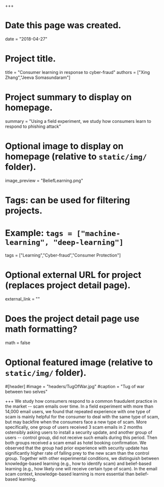 +++
# Date this page was created.
date = "2018-04-27"

# Project title.
title = "Consumer learning in response to cyber-fraud"
authors = ["Xing Zhang","Jeeva Somasundaram"]
# Project summary to display on homepage.
summary = "Using a field experiment, we study how consumers learn to respond to phishing attack"

# Optional image to display on homepage (relative to `static/img/` folder).
image_preview = "BeliefLearning.png"

# Tags: can be used for filtering projects.
# Example: `tags = ["machine-learning", "deep-learning"]`
tags = ["Learning","Cyber-fraud","Consumer Protection"]

# Optional external URL for project (replaces project detail page).
external_link = ""

# Does the project detail page use math formatting?
math = false

# Optional featured image (relative to `static/img/` folder).
#[header]
#image = "headers/TugOfWar.jpg"
#caption = "Tug of war between two selves"

+++
We study how consumers respond to a common fraudulent practice in the market -- scam emails over time. In a field experiment with more than 14,000 email users, we found that repeated experience with one type of scam is mainly helpful for the consumer to deal with the same type of scam, but may backfire when the consumers face a new type of scam. More specifically, one group of users received 3 scam emails in 2 months ostensibly asking users to install a security update, and another group of users -- control group, did not receive such emails during this period. Then both groups received a scam email as hotel booking confirmation. We observed that the group had prior experience with security update has significantly higher rate of falling prey to the new scam than the control group. Together with other experimental conditions, we distinguish between knowledge-based learning (e.g., how to identify scam) and belief-based learning (e.g., how likely one will receive certain type of scam). In the email scam context, knowledge-based learning is more essential than belief-based learning.